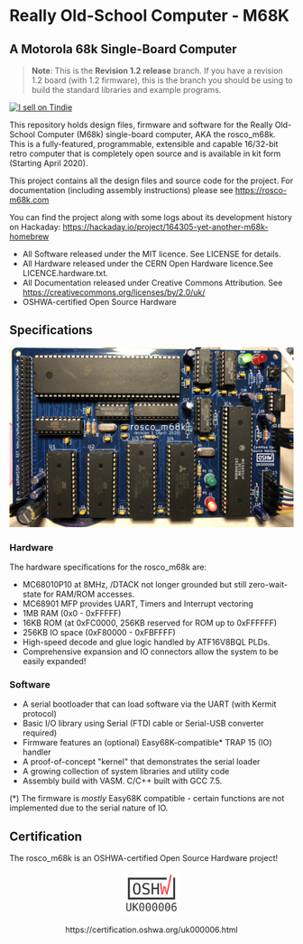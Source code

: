 # Really Old-School Computer - M68K
## A Motorola 68k Single-Board Computer

> **Note**: This is the **Revision 1.2 release** branch. If you have a revision 1.2 board (with 1.2 firmware), this is the branch you should be using to build the standard libraries and example programs.

<a href="https://www.tindie.com/stores/rosco/?ref=offsite_badges&utm_source=sellers_roscopeco&utm_medium=badges&utm_campaign=badge_large"><img src="https://d2ss6ovg47m0r5.cloudfront.net/badges/tindie-larges.png" alt="I sell on Tindie" width="200" height="104"></a>

This repository holds design files, firmware and software for the Really Old-School Computer 
(M68k) single-board computer, AKA the rosco_m68k. This is a fully-featured, programmable,
extensible and capable 16/32-bit retro computer that is completely open source and is
available in kit form (Starting April 2020).

This project contains all the design files and source code for the project. For 
documentation (including assembly instructions) please see https://rosco-m68k.com

You can find the project along with some logs about its development history
on Hackaday: https://hackaday.io/project/164305-yet-another-m68k-homebrew

* All Software released under the MIT licence. See LICENSE for details.
* All Hardware released under the CERN Open Hardware licence.See LICENCE.hardware.txt.
* All Documentation released under Creative Commons Attribution. See https://creativecommons.org/licenses/by/2.0/uk/
* OSHWA-certified Open Source Hardware

## Specifications

![Prototype board](images/r1-populated.png)

### Hardware

The hardware specifications for the rosco_m68k are:

* MC68010P10 at 8MHz, /DTACK not longer grounded but still zero-wait-state for RAM/ROM accesses.
* MC68901 MFP provides UART, Timers and Interrupt vectoring
* 1MB RAM (0x0 - 0xFFFFF)
* 16KB ROM (at 0xFC0000, 256KB reserved for ROM up to 0xFFFFFF)
* 256KB IO space (0xF80000 - 0xFBFFFF)
* High-speed decode and glue logic handled by ATF16V8BQL PLDs.
* Comprehensive expansion and IO connectors allow the system to be easily expanded!

### Software

* A serial bootloader that can load software via the UART (with Kermit protocol)
* Basic I/O library using Serial (FTDI cable or Serial-USB converter required)
* Firmware features an (optional) Easy68K-compatible* TRAP 15 (IO) handler
* A proof-of-concept "kernel" that demonstrates the serial loader
* A growing collection of system libraries and utility code
* Assembly build with VASM. C/C++ built with GCC 7.5.

(*) The firmware is _mostly_ Easy68K compatible - certain functions are not implemented due to the serial nature of IO.

## Certification

The rosco_m68k is an OSHWA-certified Open Source Hardware project!

<p align='center'>
<img alt='OSHWA Certified' src='/images/oshwa.png?raw=true' title='OSHWA Certification UK000006' width='20%'>
</p>
<p align='center'>
https://certification.oshwa.org/uk000006.html
</p>
